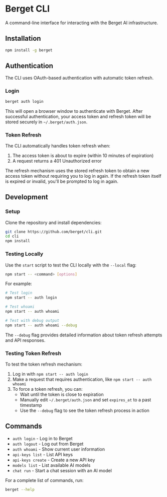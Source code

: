 # Berget CLI

A command-line interface for interacting with the Berget AI infrastructure.

## Installation

```bash
npm install -g berget
```

## Authentication

The CLI uses OAuth-based authentication with automatic token refresh.

### Login

```bash
berget auth login
```

This will open a browser window to authenticate with Berget. After successful authentication, your access token and refresh token will be stored securely in `~/.berget/auth.json`.

### Token Refresh

The CLI automatically handles token refresh when:

1. The access token is about to expire (within 10 minutes of expiration)
2. A request returns a 401 Unauthorized error

The refresh mechanism uses the stored refresh token to obtain a new access token without requiring you to log in again. If the refresh token itself is expired or invalid, you'll be prompted to log in again.

## Development

### Setup

Clone the repository and install dependencies:

```bash
git clone https://github.com/berget/cli.git
cd cli
npm install
```

### Testing Locally

Use the `start` script to test the CLI locally with the `--local` flag:

```bash
npm start -- <command> [options]
```

For example:

```bash
# Test login
npm start -- auth login

# Test whoami
npm start -- auth whoami

# Test with debug output
npm start -- auth whoami --debug
```

The `--debug` flag provides detailed information about token refresh attempts and API responses.

### Testing Token Refresh

To test the token refresh mechanism:

1. Log in with `npm start -- auth login`
2. Make a request that requires authentication, like `npm start -- auth whoami`
3. To force a token refresh, you can:
   - Wait until the token is close to expiration
   - Manually edit `~/.berget/auth.json` and set `expires_at` to a past timestamp
   - Use the `--debug` flag to see the token refresh process in action

## Commands

- `auth login` - Log in to Berget
- `auth logout` - Log out from Berget
- `auth whoami` - Show current user information
- `api-keys list` - List API keys
- `api-keys create` - Create a new API key
- `models list` - List available AI models
- `chat run` - Start a chat session with an AI model

For a complete list of commands, run:

```bash
berget --help
```
